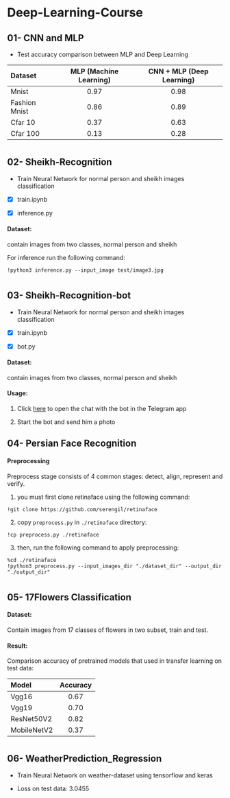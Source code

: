 # Deep-Learning-Course

## 01- CNN and MLP

- Test accuracy comparison between MLP and Deep Learning

| Dataset | MLP (Machine Learning) | CNN + MLP (Deep Learning) |
| :---         |     :---:      |          :---: |
| Mnist  | 0.97     | 0.98    |
|Fashion Mnist     | 0.86       | 0.89    |
|Cfar 10     | 0.37       | 0.63      |
|Cfar 100     | 0.13       | 0.28      |

#

## 02- Sheikh-Recognition

- Train Neural Network for normal person and sheikh images classification

- [x] train.ipynb

- [x] inference.py

#### Dataset: 

contain images from two classes, normal person and sheikh

For inference run the following command:

```
!python3 inference.py --input_image test/image3.jpg

```

#

## 03- Sheikh-Recognition-bot

- Train Neural Network for normal person and sheikh images classification

- [x] train.ipynb

- [x] bot.py

#### Dataset:

contain images from two classes, normal person and sheikh

#### Usage:

1. Click [here](https://t.me/SheikhRecognition_bot) to open the chat with the bot in the Telegram app

2. Start the bot and send him a photo

## 04- Persian Face Recognition

#### Preprocessing

Preprocess stage consists of 4 common stages: detect, align, represent and verify.

1. you must first clone retinaface using the following command:

```
!git clone https://github.com/serengil/retinaface
```

2. copy `preprocess.py` in `./retinaface` directory:

```
!cp preprocess.py ./retinaface
```

3. then, run the following command to apply preprocessing:

```
%cd ./retinaface
!python3 preprocess.py --input_images_dir "./dataset_dir" --output_dir "./output_dir"
```

#

## 05- 17Flowers Classification

#### Dataset:

Contain images from 17 classes of flowers in two subset, train and test.

#### Result:

Comparison accuracy of pretrained models that used in transfer learning on test data:

| Model | Accuracy |
| :---         |     :---:      |
| Vgg16  | 0.67     | 
|Vgg19     | 0.70       | 
|ResNet50V2    | 0.82       |
|MobileNetV2     | 0.37       | 

#

## 06- WeatherPrediction_Regression

- Train Neural Network on weather-dataset using tensorflow and keras

- Loss on test data: 3.0455

